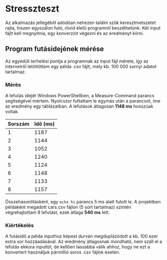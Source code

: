 # Stresszteszt 

Az alkalmazás jellegéből adódóan nehezen találni szűk keresztmetszetet rajta, hiszen egyszálon futó, rövid életű programról beszélhetünk. Két input fájlt kell megnyitnia, egy konverziót végezni és az eredményt kiírni. 

## Program futásidejének mérése

Az egyedüli terhelési pontja a programnak az input fájl mérete, így az internetről letöltöttem egy példa .csv fájlt, mely kb. 100 000 sornyi adatot tartalmaz. 

### Mérés

A lefutás idejét Windows PowerShellben, a Measure-Command parancs segítségével mértem. Nyolcszor futtattam le egymás után a parancsot, íme az eredmény egy táblázatban. A lefutások átlagosan **1148 ms** hosszúak voltak. 

| Sorszám | Idő (ms) |
|---------|----------|
| 1       | 1187     |
| 2       | 1144     |
| 3       | 1052     |
| 4       | 1240     |
| 5       | 1124     |
| 6       | 1148     |
| 7       | 1133     |
| 8       | 1157     |

Összehasonlításként, egy `echo hi` parancs 5 ms alatt futott le. 
A projektben példaként megadott cars.csv fájlon (5 sort tartalmaz) szintén végrehajtottam 8 lefutást, ezek átlaga **540 ms** lett. 

### Kiértékelés

A futásidő a példa inputhoz képest durván megduplázódott a kb. 100 ezer extra sor hozzáadásával. Az eredmény átlagosnak mondható, nem száll el a lefutás ekkora inputtól, de kellően lassabbá válik ahhoz, hogy ne ezt a konvertert használjuk pármillió soros .csv fájlok esetén. 